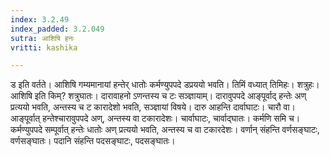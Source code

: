 ```yaml
---
index: 3.2.49
index_padded: 3.2.049
sutra: आशिषि हनः
vritti: kashika

---
```

ड इति वर्तते। आशिषि गम्यमानायां हन्तेर् धातोः कर्मण्युपपदे डप्रययो भवति। तिमिं वध्यात् तिमिहः। शत्रुहः। आशिषि इति किम्? शत्रुघातः। दारावाहनो ऽणन्तस्य च टः सञ्ज्ञायाम्। दारावुपपदे आङ्पूर्वाद् हन्तेः अण् प्रत्ययो भवति, अन्तस्य च ट कारादेशो भवति, सञ्ज्ञायां विषये। दारु आहन्ति दार्वाघाटः। चारौ वा। आङ्पूर्वात् हन्तेश्चारावुपपदे अण्, अन्तस्य वा टकारादेशः। चार्वाघाटः, चार्वाद्घातः। कर्मणि समि च। कर्मण्युपपदे सम्पूर्वात् हन्तेः धातोः अण् प्रत्ययो भवति, अन्तस्य च वा टकारदेशः। वर्णान् संहन्ति वर्णसङ्घाटः, वर्णसङ्घातः। पदानि संहन्ति पदसङ्घाटः, पदसङ्घातः।